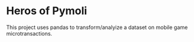 # Heros of Pymoli
This project uses pandas to transform/analyize a dataset on mobile game microtransactions.
